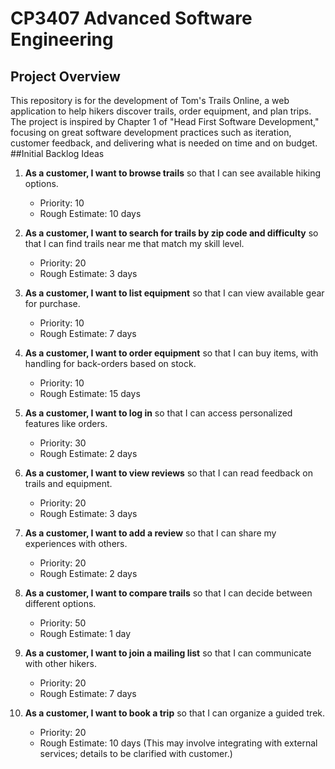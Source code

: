 # CP3407 Advanced Software Engineering

## Project Overview
This repository is for the development of Tom's Trails Online, a web application to help hikers discover trails, order equipment, and plan trips. The project is inspired by Chapter 1 of "Head First Software Development," focusing on great software development practices such as iteration, customer feedback, and delivering what is needed on time and on budget.
##Initial Backlog Ideas

1. **As a customer, I want to browse trails** so that I can see available hiking options.  
   - Priority: 10  
   - Rough Estimate: 10 days  

2. **As a customer, I want to search for trails by zip code and difficulty** so that I can find trails near me that match my skill level.  
   - Priority: 20  
   - Rough Estimate: 3 days  

3. **As a customer, I want to list equipment** so that I can view available gear for purchase.  
   - Priority: 10  
   - Rough Estimate: 7 days  

4. **As a customer, I want to order equipment** so that I can buy items, with handling for back-orders based on stock.  
   - Priority: 10  
   - Rough Estimate: 15 days  

5. **As a customer, I want to log in** so that I can access personalized features like orders.  
   - Priority: 30  
   - Rough Estimate: 2 days  

6. **As a customer, I want to view reviews** so that I can read feedback on trails and equipment.  
   - Priority: 20  
   - Rough Estimate: 3 days  

7. **As a customer, I want to add a review** so that I can share my experiences with others.  
   - Priority: 20  
   - Rough Estimate: 2 days  

8. **As a customer, I want to compare trails** so that I can decide between different options.  
   - Priority: 50  
   - Rough Estimate: 1 day  

9. **As a customer, I want to join a mailing list** so that I can communicate with other hikers.  
   - Priority: 20  
   - Rough Estimate: 7 days  

10. **As a customer, I want to book a trip** so that I can organize a guided trek.  
    - Priority: 20  
    - Rough Estimate: 10 days (This may involve integrating with external services; details to be clarified with customer.)


